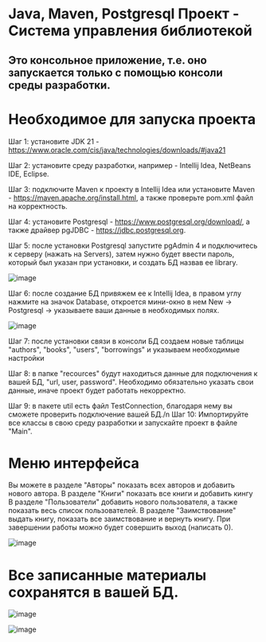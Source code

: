 # Java, Maven, Postgresql Проект - Система управления библиотекой 
## Это консольное приложение, т.е. оно запускается только с помощью консоли среды разработки.
# Необходимое для запуска проекта
Шаг 1: установите JDK 21 - https://www.oracle.com/cis/java/technologies/downloads/#java21

Шаг 2: установите среду разработки, например - Intellij Idea, NetBeans IDE, Eclipse.

Шаг 3: подключите Maven к проекту в Intellij Idea или установите Maven - https://maven.apache.org/install.html, а также проверьте pom.xml файл на корректность.

Шаг 4: установите Postgresql - https://www.postgresql.org/download/, а также драйвер pgJDBC - https://jdbc.postgresql.org.

Шаг 5: после установки Postgresql запустите pgAdmin 4 и подключитесь к серверу (нажать на Servers), затем нужно будет ввести пароль, который был указан при установки, и создать БД назвав ее library.

![image](https://github.com/user-attachments/assets/b41e1f35-b1af-4495-9aa7-ca1b8c49275b)

Шаг 6: после создание БД привяжем ее к Intellij Idea, в правом углу нажмите на значок Database, откроется мини-окно в нем New -> Postgresql -> указываете ваши данные в необходимых полях.

![image](https://github.com/user-attachments/assets/de9a87d1-538a-48e1-8b16-56c24fce46ff)

Шаг 7: после установки связи в консоли БД создаем новые таблицы "authors", "books", "users", "borrowings" и указываем необходимые настройки

Шаг 8: в папке "recources" будут находиться данные для подключения к вашей БД, "url, user, password". Необходимо обязательно указать свои данные, иначе проект будет работать некорректно.

Шаг 9: в пакете util есть файл TestConnection, благодаря нему вы сможете проверить подключение вашей БД./n
Шаг 10: Импортируйте все классы в свою среду разработки и запускайте проект в файле "Main".

# Меню интерфейса
Вы можете в разделе "Авторы" показать всех авторов и добавить нового автора.
В разделе "Книги" показать все книги и добавить кингу
В разделе "Пользователи" добавить нового пользователя, а также показать весь список пользователей.
В разделе "Заимствование" выдать книгу, показать все заимствование и вернуть книгу.
При завершении работы можно будет совершить выход (написать 0).

![image](https://github.com/user-attachments/assets/0f2e9b51-4bb0-4204-a44e-d58c9833ae55)

# Все записанные материалы сохранятся в вашей БД.

![image](https://github.com/user-attachments/assets/697cb63b-09d1-40f3-a05e-8c86ba1b51d2)

![image](https://github.com/user-attachments/assets/33e8fee5-dd7e-4c00-9e31-d547eb3b620c)



